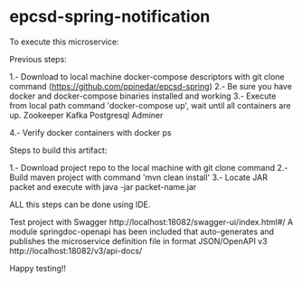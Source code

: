 # epcsd-spring-notification


To execute this microservice:


Previous steps:

1.- Download to local machine docker-compose descriptors with git clone command (https://github.com/ppinedar/epcsd-spring) 
2.- Be sure you have docker and docker-compose binaries installed and working
3.- Execute from local path command 'docker-compose up', wait until all containers are up.
    Zookeeper
    Kafka
    Postgresql
    Adminer

4.- Verify docker containers with docker ps


Steps to build this artifact:

1.- Download project repo to the local machine with git clone command
2.- Build maven project with command 'mvn clean install'
3.- Locate JAR packet and execute with java -jar packet-name.jar

ALL this steps can be done using IDE.


Test project with Swagger http://localhost:18082/swagger-ui/index.html#/
A module springdoc-openapi has been included that auto-generates and publishes the microservice definition file in format
JSON/OpenAPI v3 http://localhost:18082/v3/api-docs/ 



Happy testing!!
